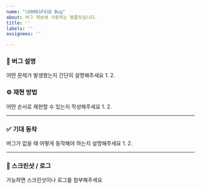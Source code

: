 ```yaml
---
name: "\U0001F41E Bug"
about: 버그 제보에 사용하는 템플릿입니다.
title: ''
labels: ''
assignees: ''

---
```


### 📄 버그 설명
어떤 문제가 발생했는지 간단히 설명해주세요
1. 
2. 

### ⚙️ 재현 방법
어떤 순서로 재현할 수 있는지 작성해주세요
1. 
2. 

---

### ✅ 기대 동작
버그가 없을 때 어떻게 동작해야 하는지 설명해주세요
1.
2.

---


### 📸 스크린샷 / 로그
가능하면 스크린샷이나 로그를 첨부해주세요
